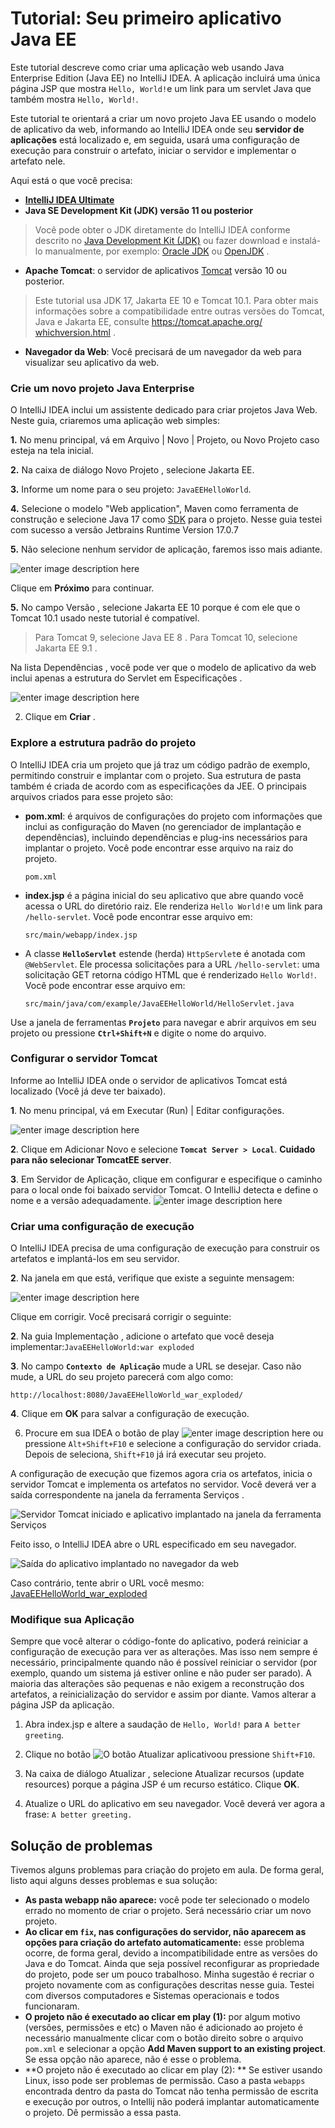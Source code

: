 # Tutorial: Seu primeiro aplicativo Java EE
Este tutorial descreve como criar uma aplicação web  usando Java Enterprise Edition (Java EE) no IntelliJ IDEA. A aplicação incluirá uma única página JSP que mostra `Hello, World!`e um link para um servlet Java que também mostra `Hello, World!`.

Este tutorial te orientará a criar um novo projeto Java EE usando o modelo de aplicativo da web, informando ao IntelliJ IDEA onde seu **servidor de aplicações** está localizado e, em seguida, usará uma configuração de execução para construir o artefato, iniciar o servidor e implementar o artefato nele.

Aqui está o que você precisa:

 - [**IntelliJ IDEA Ultimate**](https://github.com/IFPR-WebIII/roteiros/blob/main/licenca_estudante_jetbrains.md)
 - **Java SE Development Kit (JDK) versão 11 ou posterior**

> Você pode obter o JDK diretamente do IntelliJ IDEA conforme descrito no [Java Development Kit (JDK)](https://www.jetbrains.com/help/idea/sdk.html#jdk) ou fazer download e instalá-lo manualmente, por exemplo: [Oracle JDK](http://www.oracle.com/technetwork/java/javase/downloads/index.html) ou [OpenJDK](https://openjdk.java.net/) .

 - **Apache Tomcat**: o servidor de aplicativos [Tomcat](http://tomcat.apache.org/) versão 10 ou posterior.

> Este tutorial usa JDK 17, Jakarta EE 10 e Tomcat 10.1. Para obter mais informações sobre a compatibilidade entre outras versões do Tomcat, Java e Jakarta EE, consulte [https://tomcat.apache.org/ whichversion.html](https://tomcat.apache.org/whichversion.html) .

 - **Navegador da Web**: Você precisará de um navegador da web para visualizar seu aplicativo da web.

### Crie um novo projeto Java Enterprise﻿

O IntelliJ IDEA inclui um assistente dedicado para criar projetos Java Web. Neste guia, criaremos uma aplicação web simples:

**1.**  No menu principal, vá em Arquivo | Novo | Projeto, ou Novo Projeto caso esteja na tela inicial.

**2.**  Na caixa de diálogo Novo Projeto , selecione Jakarta EE.
    
**3.**  Informe um nome para o seu projeto:  `JavaEEHelloWorld`.
    
**4.**  Selecione o modelo "Web application",  Maven  como ferramenta de construção e selecione Java 17 como [SDK](https://www.jetbrains.com/help/idea/sdk.html) para o projeto. Nesse guia testei com sucesso a versão Jetbrains Runtime Version 17.0.7  

**5.**  Não selecione nenhum servidor de aplicação, faremos isso mais adiante.

![enter image description here](https://resources.jetbrains.com/help/img/idea/2023.3/java_enterprise_new_project_step_1_web.png)
    
Clique em **Próximo** para continuar.
    
**5.**  No campo Versão , selecione Jakarta EE 10 porque é com ele que o Tomcat 10.1 usado neste tutorial é compatível.
    
>Para Tomcat 9, selecione Java EE 8 . Para Tomcat 10, selecione Jakarta EE 9.1 .
    
Na lista Dependências , você pode ver que o modelo de aplicativo da web inclui apenas a estrutura do Servlet em Especificações .

![enter image description here](https://resources.jetbrains.com/help/img/idea/2023.3/java_enterprise_new_project_step_2_web_jakarta_10.png)    

    
2.  Clique em **Criar** .
    

### Explore a estrutura padrão do projeto﻿

O IntelliJ IDEA cria um projeto que já traz um código padrão de exemplo, permitindo construir e implantar com o projeto. Sua estrutura de pasta também é criada de acordo com as especificações da JEE. O principais arquivos criados para esse projeto são:

-   **pom.xml**: é arquivos de configurações do projeto com informações que inclui as configuração do Maven (no gerenciador de implantação e dependências), incluindo dependências e plug-ins necessários para implantar o projeto. Você pode encontrar esse arquivo na raiz do projeto.
    ```
    pom.xml
    ```
-   **index.jsp** é a página inicial do seu aplicativo que abre quando você acessa o URL do diretório raiz. Ele renderiza `Hello World!`e um link para `/hello-servlet`. Você pode encontrar esse arquivo em:
    
    ```
    src/main/webapp/index.jsp
    ```
    
-   A classe **`HelloServlet`** estende (herda) `HttpServlet`e é anotada com `@WebServlet`. Ele processa solicitações para a URL `/hello-servlet`: uma solicitação GET retorna código HTML que é renderizado `Hello World!`. Você pode encontrar esse arquivo em:
    
    ```
    src/main/java/com/example/JavaEEHelloWorld/HelloServlet.java
    ```
    
Use a janela de ferramentas **`Projeto`** para navegar e abrir arquivos em seu projeto ou pressione **`Ctrl+Shift+N`** e digite o nome do arquivo.

### Configurar o servidor Tomcat

Informe ao IntelliJ IDEA onde o servidor de aplicativos Tomcat está localizado (Você já deve ter baixado).

**1**.  No menu principal, vá em Executar (Run) | Editar configurações.    

![enter image description here](https://raw.githubusercontent.com/IFPR-WebIII/roteiros/main/imagens/config_server_1.png)

**2**.  Clique em Adicionar Novo e selecione **`Tomcat Server > Local`**. **Cuidado para não selecionar TomcatEE server**.
    
**3**.  Em Servidor de Aplicação, clique em configurar e especifique o caminho para o local onde foi baixado servidor Tomcat. O IntelliJ detecta e define o nome e a versão adequadamente.
![enter image description here](https://raw.githubusercontent.com/IFPR-WebIII/roteiros/main/imagens/config_server_2.png)

    
### Criar uma configuração de execução﻿

O IntelliJ IDEA precisa de uma configuração de execução para construir os artefatos e implantá-los em seu servidor.

**2**.  Na janela em que está, verifique que existe a seguinte mensagem:

![enter image description here](https://resources.jetbrains.com/help/img/idea/2023.3/rest_ws_glassfish_run_config_warning.png)
    
 Clique em corrigir. Você precisará corrigir o seguinte:
    
**2**.  Na guia Implementação , adicione o artefato que você deseja implementar:`JavaEEHelloWorld:war exploded`

**3**. No  campo **`Contexto de Aplicação`** mude a URL se desejar. Caso não mude, a URL do seu projeto parecerá com algo como:  
        
   ```http://localhost:8080/JavaEEHelloWorld_war_exploded/```
    
   
**4**. Clique em **OK** para salvar a configuração de execução.
    
6.  Procure em sua IDEA o botão de play ![enter image description here](https://resources.jetbrains.com/help/img/idea/2023.3/app.expui.run.run.svg) ou pressione `Alt+Shift+F10` e selecione a configuração do servidor criada. Depois de seleciona, `Shift+F10` já irá executar seu projeto.
        
A configuração de execução que fizemos agora cria os artefatos, inicia o servidor Tomcat e implementa os artefatos no servidor. Você deverá ver a saída correspondente na janela da ferramenta Serviços .

![Servidor Tomcat iniciado e aplicativo implantado na janela da ferramenta Serviços](https://resources.jetbrains.com/help/img/idea/2023.3/rest_ws_tomcat_run_tool_window.png "Servidor Tomcat iniciado e aplicativo implantado na janela da ferramenta Serviços")

Feito isso, o IntelliJ IDEA abre o URL especificado em seu navegador.

![Saída do aplicativo implantado no navegador da web](https://resources.jetbrains.com/help/img/idea/2023.3/rest_ws_tomcat_web_browser_output.png "Saída do aplicativo implantado no navegador da web")

Caso contrário, tente abrir o URL você mesmo: [JavaEEHelloWorld_war_exploded](JavaEEHelloWorld_war_exploded)

### Modifique sua Aplicação

Sempre que você alterar o código-fonte do aplicativo, poderá reiniciar a configuração de execução para ver as alterações. Mas isso nem sempre é necessário, principalmente quando não é possível reiniciar o servidor (por exemplo, quando um sistema já estiver online e não puder ser parado). A maioria das alterações são pequenas e não exigem a reconstrução dos artefatos, a reinicialização do servidor e assim por diante. Vamos alterar a página JSP da aplicação.

1.  Abra index.jsp e altere a saudação de `Hello, World!` para `A better greeting`.
    
2.  Clique no botão  ![O botão Atualizar aplicativo](https://resources.jetbrains.com/help/img/idea/2023.3/app-client.expui.javaee.updateRunningApplication.svg "O botão Atualizar aplicativo")ou pressione `Shift+F10`.
    
3.  Na caixa de diálogo Atualizar , selecione Atualizar recursos (update resources) porque a página JSP é um recurso estático. Clique **OK**.
    
4.  Atualize o URL do aplicativo em seu navegador. Você deverá ver agora a frase: `A better greeting.`
    
## Solução de problemas﻿

Tivemos alguns problemas para criação do projeto em aula. De forma geral, listo aqui alguns desses problemas e sua solução:

 - **As pasta webapp não aparece:** você pode ter selecionado o modelo errado no momento de criar o projeto. Será necessário criar um novo projeto.
 - **Ao clicar em `fix`, nas configurações do servidor, não aparecem as opções para criação do artefato automaticamente:** esse problema ocorre, de forma geral, devido a incompatibilidade entre as versões do Java e do Tomcat. Ainda que seja possível reconfigurar as propriedade do projeto, pode ser um pouco trabalhoso. Minha sugestão é recriar o projeto novamente com as configurações descritas nesse guia. Testei com diversos computadores e Sistemas operacionais e todos funcionaram.
 - **O projeto não é executado ao clicar em play (1):** por algum motivo (versões, permissões e etc) o Maven não é adicionado ao projeto é necessário manualmente clicar com o botão direito sobre o arquivo `pom.xml`  e selecionar a opção **Add Maven support to an existing project**. Se essa opção não aparece, não é esse o problema.
 - **O projeto não é executado ao clicar em play (2): ** Se estiver usando Linux, isso pode ser problemas de permissão. Caso a pasta `webapps` encontrada dentro da pasta do Tomcat não tenha permissão de escrita e execução por outros, o Intellij não poderá implantar automaticamente o projeto. Dê permissão a essa pasta.


